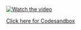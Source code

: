 [![Watch the video](https://img.youtube.com/vi/9gQutLF95Vo/hqdefault.jpg)](https://youtu.be/izWiRHxsc_U)

[Click here for Codesandbox](https://codesandbox.io/s/debounce-qpmfrd)

<!-- ## Forgetting to Debounce or Throttle:

Suppose you have a component that performs a search whenever the user types into an input field. You might do something like this:

```jsx
function TooEagerSearch() {
  const [query, setQuery] = useState("");

  useEffect(() => {
    // Pretend this is an actual API call
    console.log(`API Call: Searching for ${query}`);
  }, [query]);

  return (
    <input
      type="text"
      value={query}
      onChange={(e) => setQuery(e.target.value)}
    />
  );
}
```

The issue here is that an API call is made for every single letter the user types. This is like calling your friend to tell them about every single move you make while cooking. "Now I'm cutting the onion. Now I'm sautéing the onion. Now I'm adding the garlic..." Your friend is going to get annoyed pretty fast!

To avoid this, you can use a debouncing or throttling function to limit the number of API calls made. Here's a simple debouncing implementation with lodash:

```jsx
import { debounce } from "lodash";

function ChillSearch() {
  const [query, setQuery] = useState("");

  const debouncedSearch = debounce((searchQuery) => {
    // Pretend this is an actual API call
    console.log(`API Call: Searching for ${searchQuery}`);
  }, 500); // Wait 500ms after the last call to debouncedSearch

  useEffect(() => {
    debouncedSearch(query);
    // Cancel the debounce on useEffect cleanup
    return () => {
      debouncedSearch.cancel();
    };
  }, [query]);

  return (
    <input
      type="text"
      value={query}
      onChange={(e) => setQuery(e.target.value)}
    />
  );
}
```

Now the API call won't be made until the user stops typing for 500ms. This is like only calling your friend to tell them the important bits about your cooking, not every single move you make. Much less annoying and far more efficient! -->
